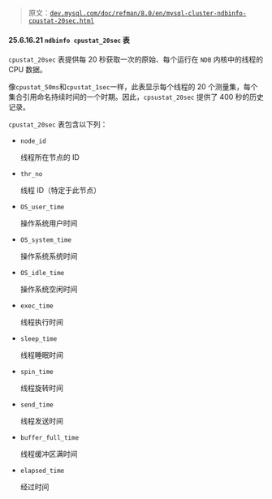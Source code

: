 > 原文：[`dev.mysql.com/doc/refman/8.0/en/mysql-cluster-ndbinfo-cpustat-20sec.html`](https://dev.mysql.com/doc/refman/8.0/en/mysql-cluster-ndbinfo-cpustat-20sec.html)

#### 25.6.16.21 `ndbinfo cpustat_20sec` 表

`cpustat_20sec` 表提供每 20 秒获取一次的原始、每个运行在 `NDB` 内核中的线程的 CPU 数据。

像`cpustat_50ms`和`cpustat_1sec`一样，此表显示每个线程的 20 个测量集，每个集合引用命名持续时间的一个时期。因此，`cpsustat_20sec` 提供了 400 秒的历史记录。

`cpustat_20sec` 表包含以下列：

+   `node_id`

    线程所在节点的 ID

+   `thr_no`

    线程 ID（特定于此节点）

+   `OS_user_time`

    操作系统用户时间

+   `OS_system_time`

    操作系统系统时间

+   `OS_idle_time`

    操作系统空闲时间

+   `exec_time`

    线程执行时间

+   `sleep_time`

    线程睡眠时间

+   `spin_time`

    线程旋转时间

+   `send_time`

    线程发送时间

+   `buffer_full_time`

    线程缓冲区满时间

+   `elapsed_time`

    经过时间

